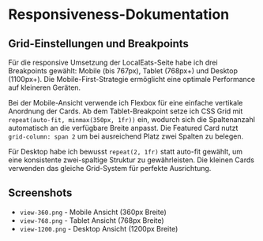 # Responsiveness-Dokumentation

## Grid-Einstellungen und Breakpoints

Für die responsive Umsetzung der LocalEats-Seite habe ich drei Breakpoints gewählt: Mobile (bis 767px), Tablet (768px+) und Desktop (1100px+). Die Mobile-First-Strategie ermöglicht eine optimale Performance auf kleineren Geräten.

Bei der Mobile-Ansicht verwende ich Flexbox für eine einfache vertikale Anordnung der Cards. Ab dem Tablet-Breakpoint setze ich CSS Grid mit `repeat(auto-fit, minmax(350px, 1fr))` ein, wodurch sich die Spaltenanzahl automatisch an die verfügbare Breite anpasst. Die Featured Card nutzt `grid-column: span 2` um bei ausreichend Platz zwei Spalten zu belegen.

Für Desktop habe ich bewusst `repeat(2, 1fr)` statt auto-fit gewählt, um eine konsistente zwei-spaltige Struktur zu gewährleisten. Die kleinen Cards verwenden das gleiche Grid-System für perfekte Ausrichtung.

## Screenshots

- `view-360.png` - Mobile Ansicht (360px Breite)
- `view-768.png` - Tablet Ansicht (768px Breite) 
- `view-1200.png` - Desktop Ansicht (1200px Breite)
